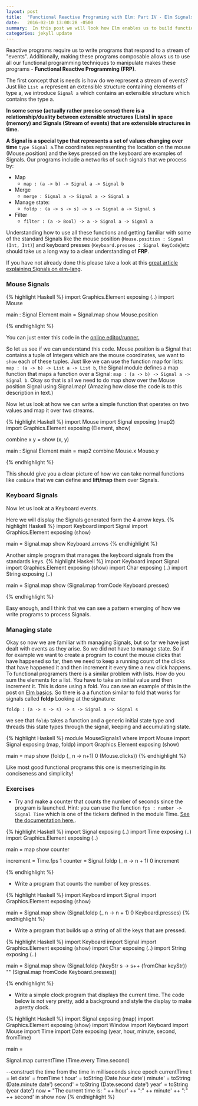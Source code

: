 ```yaml
---
layout: post
title:  "Functional Reactive Programing with Elm: Part IV - Elm Signals"
date:   2016-02-10 13:00:28 -0500
summary:  In this post we will look how Elm enables us to build functional reactive programs.
categories: jekyll update
---
```


Reactive programs require us to write programs that respond to a stream of "events". Additionally, making these programs composable allows us to use all our functional programming techniques to manipulate makes these programs - **Functional Reactive Programming (FRP)**.

The first concept that is needs is how do we represent a stream of events? Just like `List a` represent an extensible structure containing elements of type a, we introduce `Signal a` which contains an extensible structure which contains the type a.

**In some sense (actually rather precise sense) there is a relationship/duality between extensible structures (Lists) in space (memory) and Signals (Stream of events) that are extensible structures in time.**

**A Signal is a special type that represents a set of values changing over time** `type Signal a`.The coordinates representing the location on the mouse (Mouse.position) and the keys pressed on the keyboard are examples of Signals. Our programs include a networks of such signals that we process by:

* Map
   - `map : (a -> b) -> Signal a -> Signal b`
* Merge
  - `merge : Signal a -> Signal a -> Signal a`
* Manage state:
  - `foldp : (a -> s -> s) -> s -> Signal a -> Signal s`
* Filter
  - `filter : (a -> Bool) -> a -> Signal a -> Signal a`

Understanding how to use all these functions and getting familiar with some of the standard Signals like the mouse position (`Mouse.position : Signal (Int, Int)`)  and keyboard presses (`Keyboard.presses : Signal KeyCode`)etc should take us a long way to a clear understanding of **FRP**.

If you have not already done this please take a look at this [great article explaining Signals on elm-lang][Signals-elm-lang].

### Mouse Signals

{% highlight Haskell %}
import Graphics.Element exposing (..)
import Mouse

main : Signal Element
main =
  Signal.map show Mouse.position

{% endhighlight %}

You can just enter this code in the [online editor/runner.][try-elm]

So let us see if we can understand this code. Mouse.position is a Signal that contains a tuple of Integers which are the mouse coordinates, we want to `show` each of these tuples.
Just like we can use the function map for lists:
`map : (a -> b) -> List a -> List b`, the Signal module defines a map function that maps a function over a Signal: `map : (a -> b) -> Signal a -> Signal b`.
 Okay so that is all we need to do map show over the Mouse position Signal using Signal.map! (Amazing how close the code is to this description in text.)

Now let us look at how we can write a simple function that operates on two values  and map it over two streams.

{% highlight Haskell %}
import Mouse
import Signal exposing (map2)
import Graphics.Element exposing (Element, show)

combine x y = show (x, y)

main : Signal Element
main =
  map2 combine Mouse.x Mouse.y

{% endhighlight %}

This should give you a clear picture of how we can take normal functions like `combine` that we can define and **lift/map** them over Signals.

### Keyboard Signals
Now let us look at a Keyboard events.

Here we will display the Signals generated form the 4 arrow keys.
{% highlight Haskell %}
import Keyboard
import Signal
import Graphics.Element exposing (show)

main = Signal.map show Keyboard.arrows
{% endhighlight %}

Another simple program that manages the keyboard signals from the standards keys.
{% highlight Haskell %}
import Keyboard
import Signal
import Graphics.Element exposing (show)
import Char exposing (..)
import String exposing (..)


main = Signal.map show (Signal.map fromCode Keyboard.presses)

{% endhighlight %}

Easy enough, and I think that we can see a pattern emerging of how we write programs to process Signals.

### Managing state

Okay so now we are familiar with managing Signals, but so far we have just dealt with events as they arise. So we did not have to manage state.
So if for example we want to create a program to count the mouse clicks that have happened so far, then we need to keep a running count of the clicks that have happened it and then increment it every time a new click happens.
To functional programers there is a similar problem with lists.
How do you sum the elements for a list. You have to take an initial value and then increment it. This is done using a fold.
You can see an example of this in the post on [Elm basics][Elm Basics].
So there is a a function similar to fold that works for signals called **foldp**
Looking at the signature:

`foldp : (a -> s -> s) -> s -> Signal a -> Signal s`

we see that `foldp` takes a function and a generic initial state type and threads this state types through the signal, keeping and accumulating state.

{% highlight Haskell %}
module MouseSignals1 where
import Mouse
import Signal exposing (map, foldp)
import Graphics.Element exposing (show)

main = map show (foldp (\_ n -> n+1) 0 (Mouse.clicks))
{% endhighlight %}

Like most good functional programs this one is mesmerizing in its conciseness and simplicity!

### Exercises

* Try and make a counter that counts the number of seconds since the program is launched. Hint: you can use the function `fps : number -> Signal Time` which is one of the tickers defined in the module Time. [See the documentation here.][Time Docs].

{% highlight Haskell %}
import Signal exposing (..)
import Time exposing (..)
import Graphics.Element exposing (..)

main = map show counter

increment = Time.fps 1
counter = Signal.foldp (\_ n -> n + 1) 0 increment

{% endhighlight %}


* Write a program that counts the number of key presses.

{% highlight Haskell %}
import Keyboard
import Signal
import Graphics.Element exposing (show)

main = Signal.map show (Signal.foldp (\_ n -> n + 1) 0 Keyboard.presses)
{% endhighlight %}

* Write a program that builds up a string of all the keys that are pressed.

{% highlight Haskell %}
import Keyboard
import Signal
import Graphics.Element exposing (show)
import Char exposing (..)
import String exposing (..)

main = Signal.map show (Signal.foldp (\keyStr s -> s++ (fromChar  keyStr)) "" (Signal.map fromCode Keyboard.presses))

{% endhighlight %}

* Write a simple clock program that displays the current time.
The code below is not very pretty,  add a background and style the display to make a pretty clock.

{% highlight Haskell %}
import Signal exposing (map)
import Graphics.Element exposing (show)
import Window
import Keyboard
import Mouse
import Time
import Date exposing (year, hour, minute, second, fromTime)

main =

  Signal.map currentTime (Time.every Time.second)

--construct the time from the time in milliseconds since epoch
currentTime t =
  let date' = fromTime t
      hour' = toString (Date.hour date')
      minute' = toString (Date.minute date')
      second' = toString (Date.second date')
      year' = toString (year date')
      now = "The current time is: " ++ hour' ++ ":" ++ minute' ++ ":" ++ second'
  in
      show now
{% endhighlight %}

[Signals-elm-lang]:http://elm-lang.org/guide/reactivity#signals
[Elm Basics]: https://csmith111.github.io/jekyll/update/2016/02/07/ASecondBlogPost.html
[Time Docs]:http://package.elm-lang.org/packages/elm-lang/core/3.0.0/Time#fps
[try-elm]: http://elm-lang.org/try
